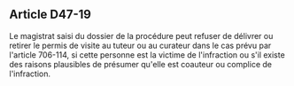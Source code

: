 Article D47-19
----
Le magistrat saisi du dossier de la procédure peut refuser de délivrer ou
retirer le permis de visite au tuteur ou au curateur dans le cas prévu par
l'article 706-114, si cette personne est la victime de l'infraction ou s'il
existe des raisons plausibles de présumer qu'elle est coauteur ou complice de
l'infraction.
